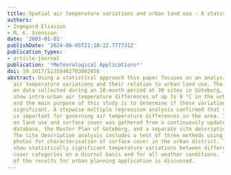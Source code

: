 ```yaml
---
title: Spatial air temperature variations and urban land use - A statistical approach
authors:
- Ingegard Eliasson
- M. K. Svensson
date: '2003-01-01'
publishDate: '2024-06-05T21:10:22.777731Z'
publication_types:
- article-journal
publication: '*Meteorological Applications*'
doi: 10.1017/S1350482703002056
abstract: Using a statistical approach this paper focuses on an analysis of spatial
  air temperature variations and their relation to urban land use. The work is based
  on data collected during an 18-month period at 30 sites in Göteborg, Sweden. Measurements
  show intra-urban air temperature differences of up to 9 °C in the urban district,
  and the main purpose of this study is to determine if these variations are statistically
  significant. A stepwise multiple regression analysis confirmed that surface cover
  is important for governing air temperature differences in the area. Information
  on land use and surface cover was gathered from a continuously updated land use
  database, the Master Plan of Göteborg, and a separate site description analysis.
  The site description analysis includes a test of three methods using aerial or fish-eye
  photos for characterisation of surface cover in the urban district. The results
  show statistically significant temperature variations between different land use/land
  cover categories on a diurnal basis and for all weather conditions. The importance
  of the results for urban planning application is discussed.
---
```

